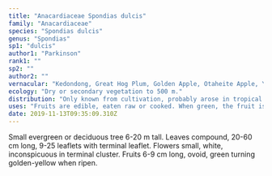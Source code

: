 ```yaml
---
title: "Anacardiaceae Spondias dulcis"
family: "Anacardiaceae"
species: "Spondias dulcis"
genus: "Spondias"
sp1: "dulcis"
author1: "Parkinson"
rank1: ""
sp2: ""
author2: ""
vernacular: "Kedondong, Great Hog Plum, Golden Apple, Otaheite Apple, Yellow Plum, Jew Plum, Ambrarella"
ecology: "Dry or secondary vegetation to 500 m."
distribution: "Only known from cultivation, probably arose in tropical Asia."
uses: "Fruits are edible, eaten raw or cooked. When green, the fruit is crisp and slightly acidic. Young leaves are also edible as salad or cooked."
date: 2019-11-13T09:35:09.310Z
---
```

Small evergreen or deciduous tree 6-20 m tall. Leaves compound, 20-60 cm long, 9-25 leaflets with terminal leaflet. Flowers small, white, inconspicuous in terminal cluster. Fruits 6-9 cm long, ovoid, green turning golden-yellow when ripen.